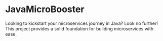 # JavaMicroBooster
Looking to kickstart your microservices journey in Java? Look no further! This project provides a solid foundation for building microservices with ease.

